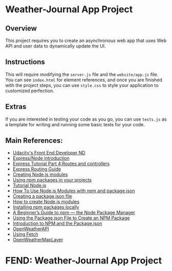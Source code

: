 # Weather-Journal App Project

## Overview
This project requires you to create an asynchronous web app that uses Web API and user data to dynamically update the UI. 

## Instructions
This will require modifying the `server.js` file and the `website/app.js` file. You can see `index.html` for element references, and once you are finished with the project steps, you can use `style.css` to style your application to customized perfection.

## Extras
If you are interested in testing your code as you go, you can use `tests.js` as a template for writing and running some basic tests for your code.

## Main References:
* [Udacity's Front End Developer ND](https://www.udacity.com/course/front-end-web-developer-nanodegree--nd0011)
* [Express/Node introduction](https://developer.mozilla.org/en-US/docs/Learn/Server-side/Express_Nodejs/Introduction)
* [Express Tutorial Part 4:Routes and controllers](https://developer.mozilla.org/en-US/docs/Learn/Server-side/Express_Nodejs/routes)
* [Express Routing Guide](https://expressjs.com/en/guide/routing.html)
* [Creating Node.js modules](https://docs.npmjs.com/creating-node-js-modules)
* [Using npm packages in your projects](https://docs.npmjs.com/using-npm-packages-in-your-projects)
* [Tutorial Node.js](https://www.tutorialsteacher.com/nodejs/what-is-node-package-manager)
* [How To Use Node.js Modules with npm and package.json](https://www.digitalocean.com/community/tutorials/how-to-use-node-js-modules-with-npm-and-package-json)
* [Creating a package.json file](https://docs.npmjs.com/creating-a-package-json-file)
* [How to create Node.js modules](http://doc.codingdict.com/npm-ref/getting-started/creating-node-modules.html)
* [Installing npm packages locally](https://www.youtube.com/watch?v=JDSfqFFbNYQ)
* [A Beginner’s Guide to npm — the Node Package Manager](https://www.sitepoint.com/beginners-guide-node-package-manager/)
* [Using the Package.json File to Create an NPM Package](https://www.youtube.com/watch?v=fqivzaG-YSo)
* [Introduction to NPM and the Package.json](https://www.youtube.com/watch?v=gKyRqFgJt6k)
* [OpenWeatherAPI](https://openweathermap.org/api)
* [Using Fetch](https://developer.mozilla.org/en-US/docs/Web/API/Fetch_API/Using_Fetch)
* [OpenWeatherMapLayer](https://github.com/google/maps-for-work-samples/blob/master/samples/maps/OpenWeatherMapLayer/OpenWeatherMapLayer.pdf)

# FEND: Weather-Journal App Project
